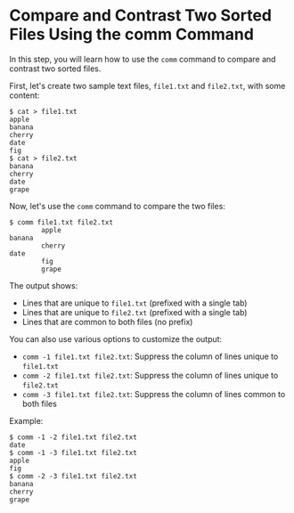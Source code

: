 # Compare and Contrast Two Sorted Files Using the comm Command

In this step, you will learn how to use the `comm` command to compare and contrast two sorted files.

First, let's create two sample text files, `file1.txt` and `file2.txt`, with some content:

```
$ cat > file1.txt
apple
banana
cherry
date
fig
$ cat > file2.txt
banana
cherry
date
grape
```

Now, let's use the `comm` command to compare the two files:

```
$ comm file1.txt file2.txt
        apple
banana
        cherry
date
        fig
        grape
```

The output shows:

- Lines that are unique to `file1.txt` (prefixed with a single tab)
- Lines that are unique to `file2.txt` (prefixed with a single tab)
- Lines that are common to both files (no prefix)

You can also use various options to customize the output:

- `comm -1 file1.txt file2.txt`: Suppress the column of lines unique to `file1.txt`
- `comm -2 file1.txt file2.txt`: Suppress the column of lines unique to `file2.txt`
- `comm -3 file1.txt file2.txt`: Suppress the column of lines common to both files

Example:

```
$ comm -1 -2 file1.txt file2.txt
date
$ comm -1 -3 file1.txt file2.txt
apple
fig
$ comm -2 -3 file1.txt file2.txt
banana
cherry
grape
```
